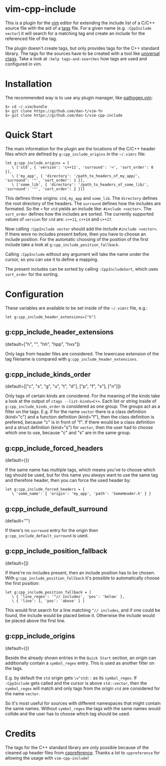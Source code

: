 vim-cpp-include
===============

This is a plugin for the [vim](http://www.vim.org/) editor for extending the include
list of a C/C++ source file with the aid of a [tags](https://en.wikipedia.org/wiki/Ctags) file.
For a given name (e.g. `:CppInclude vector`) it will search for a matching tag and create an
include for the referenced file of the tag.

The plugin doesn't create tags, but only provides tags for the C++ standard library.
The tags for the sources have to be created with a tool like [universal ctags](https://github.com/universal-ctags/ctags).
Take a look at `:help tags-and-searches` how tags are used and configured in vim.

Installation
============

The recommended way is to use any plugin manager, like [pathogen.vim](<https://github.com/tpope/vim-pathogen/>):

    $> cd ~/.vim/bundle
    $> git clone https://github.com/dan-t/vim-fn
    $> git clone https://github.com/dan-t/vim-cpp-include

Quick Start
===========

The main information for the plugin are the locations of the C/C++ header files
which are defined by `g:cpp_include_origins` in the `~/.vimrc` file:

    let g:cpp_include_origins = [
       \ ['std', { 'version': 'c++11', 'surround': '<', 'sort_order': 0 }],
       \ ['my_app', { 'directory': '/path_to_headers_of_my_app/', 'surround': '"', 'sort_order': 1 }],
       \ ['some_lib', { 'directory': '/path_to_headers_of_some_lib/', 'surround': '"', 'sort_order': 2 }]]
 
This defines three origins: `std`, `my_app` and `some_lib`. The `directory` defines the root directory of
the headers. The `surround` defines how the includes are formated. So the `<` for `std` yields an include
like: `#include <vector>`. The `sort_order` defines how the includes are sorted. The currently supported
values of `version` for `std` are: `c++11`, `c++14` and `c++17`.

Now calling `:CppInclude vector` should add the include `#include <vector>`. If there were no includes present
before, then you have to choose an include position. For the automatic choosing of the position of the first include
take a look at `g:cpp_include_position_fallback`.

Calling `:CppInclude` without any argument will take the name under the cursor, so you can use it to define a mapping.

The present includes can be sorted by calling `:CppIncludeSort`, which uses `sort_order` for the sorting.

Configuration
=============

These variables are available to be set inside of the `~/.vimrc` file, e.g.: 

    let g:cpp_include_header_extensions=["h"]

g:cpp_include_header_extensions
-------------------------------
(default=["h", "", "hh", "hpp", "hxx"])

Only tags from header files are considered. The lowercase extension of the tag filename is
compared with `g:cpp_include_header_extensions`.

g:cpp_include_kinds_order
-------------------------
(default=[["c", "s", "g", "u", "t", "d"], ["p", "f", "x"], ["n"]])

Only tags of certain kinds are considered. For the meaning of the kinds take a look at
the output of `ctags --list-kinds=C++`. Each list or string inside of `g:cpp_include_kinds_order`
is considered as one group. The groups act as a filter on the tags. E.g. if for the name
`vector` there is a class definition (kind="c") and a function definition (kind="f"), then
the class definition is prefered, because "c" is in front of "f". If there would be a
class definition and a struct definition (kind="s") for `vector`, then the user had to
choose which one to use, because "c" and "s" are in the same group.

g:cpp_include_forced_headers
----------------------------
(default={})

If the same name has multiple tags, which means you've to choose which tag should be used, but
for this name you always want to use the same tag and therefore header, then you can force
the used header by:

    let g:cpp_include_forced_headers = { 
       \ 'some_name': { 'origin': 'my_app', 'path': 'SomeHeader.h' } }

g:cpp_include_default_surround
------------------------------
(default='"')

If there's no `surround` entry for the origin then `g:cpp_include_default_surround` is used.

g:cpp_include_position_fallback
-------------------------------
(default=[])

If there're no includes present, then an include position has to be chosen. With
`g:cpp_include_position_fallback` it's possible to automatically choose the first position:

    let g:cpp_include_position_fallback = [
       \ { 'line_regex': '^// includes', 'pos': 'below' },
       \ { 'line': 1, 'pos': 'above' } ]

This would first search for a line matching `^// includes`, and if one could be found, the
include would be placed below it. Otherwise the include would be placed above the first line.

g:cpp_include_origins
---------------------
(default={})

Beside the already shown entries in the `Quick Start` section, an origin can additionally contain
a `symbol_regex` entry. This is used as another filter on the tags.

E.g. by default the `std` origin gets `\v^std::` as its `symbol_regex`. If
`:CppInclude` gets called and the cursor is above `std::vector`, then the
`symbol_regex` will match and only tags from the origin `std` are considered
for the name `vector`.

So it's most useful for sources with different namespaces that might contain
the same names. Without `symbol_regex` the tags with the same names would
collide and the user has to choose which tag should be used.

Credits
=======

The tags for the C++ standard library are only possible because of the cleaned up header
files from [cppreference](https://cppreference.com). Thanks a lot to `cppreference` for allowing
the usage with `vim-cpp-include`!
